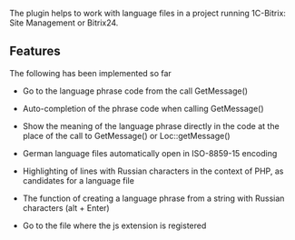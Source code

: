 The plugin helps to work with language files in a project running 1C-Bitrix: Site Management or Bitrix24. 

## Features

The following has been implemented so far 

- Go to the language phrase code from the call GetMessage() 

- Auto-completion of the phrase code when calling GetMessage() 

- Show the meaning of the language phrase directly in the code at the place of the call to GetMessage() or Loc::getMessage() 

- German language files automatically open in ISO-8859-15 encoding 

- Highlighting of lines with Russian characters in the context of PHP, as candidates for a language file 

- The function of creating a language phrase from a string with Russian characters (alt + Enter)

- Go to the file where the js extension is registered
